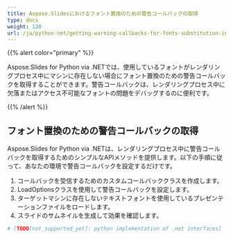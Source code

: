 ```yaml
---
title: Aspose.Slidesにおけるフォント置換のための警告コールバックの取得
type: docs
weight: 120
url: /ja/python-net/getting-warning-callbacks-for-fonts-substitution-in-aspose-slides/
---
```


{{% alert color="primary" %}} 

Aspose.Slides for Python via .NETでは、使用しているフォントがレンダリングプロセス中にマシンに存在しない場合にフォント置換のための警告コールバックを取得することができます。警告コールバックは、レンダリングプロセス中に欠落またはアクセス不可能なフォントの問題をデバッグするのに便利です。

{{% /alert %}} 
## **フォント置換のための警告コールバックの取得**
Aspose.Slides for Python via .NETは、レンダリングプロセス中に警告コールバックを取得するためのシンプルなAPIメソッドを提供します。以下の手順に従って、あなたの環境で警告コールバックを設定するだけです。

1. コールバックを受信するためのカスタムコールバッククラスを作成します。
1. LoadOptionsクラスを使用して警告コールバックを設定します。
1. ターゲットマシンに存在しないテキストフォントを使用しているプレゼンテーションファイルをロードします。
1. スライドのサムネイルを生成して効果を確認します。

```py
# [TODO[not_supported_yet]: python implementation of .net interfaces]
```